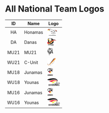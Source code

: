 
# All National Team Logos

| ID | Name | Logo |
|:-:|---|---|
| HA | Honamas | <img src="honamas.svg" height="25px" /> |
| DA | Danas | <img src="danas.svg" height="25px" /> |
| MU21 | MU21 | <img src="mu21.svg" height="25px" /> |
| WU21 | C-Unit |  <img src="c-unit.svg" height="25px" /> |
| MU18 | Junamas | <img src="junamas.svg" height="25px" /> |
| WU18 | Younas |  <img src="younas.svg" height="25px" /> |
| MU16 | Junamas | <img src="junamas.svg" height="25px" /> |
| WU16 | Younas | <img src="younas.svg" height="25px" /> |
